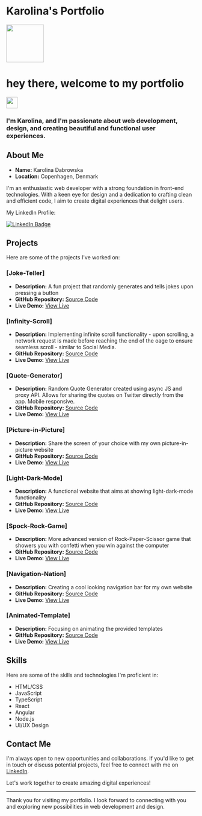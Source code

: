 # Karolina's Portfolio

<div id="header" align="left">
  <img src="https://media.giphy.com/media/i4MAH84pqe2m2aVojc/giphy.gif" width="100"/>
</div>
<div><h1>
  hey there, welcome to my portfolio
</h1>
<img src="https://media.giphy.com/media/hvRJCLFzcasrR4ia7z/giphy.gif" width="30px"/>
<h3>I'm Karolina, and I'm passionate about web development, design, and creating beautiful and functional user experiences.</h3>
</div>

## About Me

- **Name:** Karolina Dabrowska
- **Location:** Copenhagen, Denmark

I'm an enthusiastic web developer with a strong foundation in front-end technologies. With a keen eye for design and a dedication to crafting clean and efficient code, I aim to create digital experiences that delight users.
<div id="linkedin">
    <p>My LinkedIn Profile:</p>
    <a href="https://www.linkedin.com/in/karolina-maria-dabrowska/">
       <img src="https://img.shields.io/badge/LinkedIn-blue?style=for-the-badge&logo=linkedin&logoColor=white" alt="LinkedIn Badge"/>
    </a>
</div>

## Projects

Here are some of the projects I've worked on:

### [Joke-Teller]

- **Description:** A fun project that randomly generates and tells jokes upon pressing a button
- **GitHub Repository:** [Source Code](https://github.com/KarolinaD95/My-Portfolio/tree/main/joke-teller-app/)
- **Live Demo:** [View Live](https://karolinad95.github.io/My-Portfolio/joke-teller-app/)
  
### [Infinity-Scroll]

- **Description:** Implementing infinite scroll functionality - upon scrolling, a network request is made before reaching the end of the oage to ensure seamless scroll - similar to Social Media.
- **GitHub Repository:** [Source Code](https://github.com/KarolinaD95/My-Portfolio/tree/main/infinity-scroll/)
- **Live Demo:** [View Live](https://karolinad95.github.io/My-Portfolio/infinity-scroll/)

### [Quote-Generator]

- **Description:** Random Quote Generator created using async JS and proxy API. Allows for sharing the quotes on Twitter directly from the app. Mobile responsive.
- **GitHub Repository:** [Source Code](https://github.com/KarolinaD95/My-Portfolio/tree/main/quote-generator/)
- **Live Demo:** [View Live](https://karolinad95.github.io/My-Portfolio/quote-generator/)

### [Picture-in-Picture]

- **Description:** Share the screen of your choice with my own picture-in-picture website
- **GitHub Repository:** [Source Code](https://github.com/KarolinaD95/My-Portfolio/tree/main/picture-in-picture/)
- **Live Demo:** [View Live](https://karolinad95.github.io/My-Portfolio/picture-in-picture/)

### [Light-Dark-Mode]

- **Description:** A functional website that aims at showing light-dark-mode functionality 
- **GitHub Repository:** [Source Code](https://github.com/KarolinaD95/My-Portfolio/tree/main/light-dark-mode-app/)
- **Live Demo:** [View Live](https://karolinad95.github.io/My-Portfolio/light-dark-mode-app/)

### [Spock-Rock-Game]

- **Description:** More advanced version of Rock-Paper-Scissor game that showers you with confetti when you win against the computer
- **GitHub Repository:** [Source Code](https://github.com/KarolinaD95/My-Portfolio/tree/main/spock-rock-game/)
- **Live Demo:** [View Live](https://karolinad95.github.io/My-Portfolio/spock-rock-game/)

### [Navigation-Nation]
- **Description:** Creating a cool looking navigation bar for my own website
- **GitHub Repository:** [Source Code](https://github.com/KarolinaD95/My-Portfolio/tree/main/navigation-nation/)
- **Live Demo:** [View Live](https://karolinad95.github.io/My-Portfolio/navigation-nation/)

### [Animated-Template]
- **Description:** Focusing on animating the provided templates
- **GitHub Repository:** [Source Code](https://github.com/KarolinaD95/My-Portfolio/tree/main/animated-template/)
- **Live Demo:** [View Live](https://karolinad95.github.io/My-Portfolio/animated-template/)

## Skills

Here are some of the skills and technologies I'm proficient in:

- HTML/CSS
- JavaScript
- TypeScript
- React
- Angular
- Node.js
- UI/UX Design

## Contact Me

I'm always open to new opportunities and collaborations. If you'd like to get in touch or discuss potential projects, feel free to connect with me on [LinkedIn](https://www.linkedin.com/in/karolina-maria-dabrowska/).

Let's work together to create amazing digital experiences!

---

Thank you for visiting my portfolio. I look forward to connecting with you and exploring new possibilities in web development and design.
